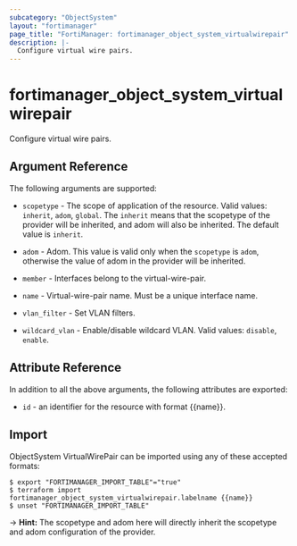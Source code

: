 ```yaml
---
subcategory: "ObjectSystem"
layout: "fortimanager"
page_title: "FortiManager: fortimanager_object_system_virtualwirepair"
description: |-
  Configure virtual wire pairs.
---
```


# fortimanager_object_system_virtualwirepair
Configure virtual wire pairs.

## Argument Reference


The following arguments are supported:

* `scopetype` - The scope of application of the resource. Valid values: `inherit`, `adom`, `global`. The `inherit` means that the scopetype of the provider will be inherited, and adom will also be inherited. The default value is `inherit`.
* `adom` - Adom. This value is valid only when the `scopetype` is `adom`, otherwise the value of adom in the provider will be inherited.

* `member` - Interfaces belong to the virtual-wire-pair.
* `name` - Virtual-wire-pair name. Must be a unique interface name.
* `vlan_filter` - Set VLAN filters.
* `wildcard_vlan` - Enable/disable wildcard VLAN. Valid values: `disable`, `enable`.



## Attribute Reference

In addition to all the above arguments, the following attributes are exported:
* `id` - an identifier for the resource with format {{name}}.

## Import

ObjectSystem VirtualWirePair can be imported using any of these accepted formats:
```
$ export "FORTIMANAGER_IMPORT_TABLE"="true"
$ terraform import fortimanager_object_system_virtualwirepair.labelname {{name}}
$ unset "FORTIMANAGER_IMPORT_TABLE"
```
-> **Hint:** The scopetype and adom here will directly inherit the scopetype and adom configuration of the provider.
